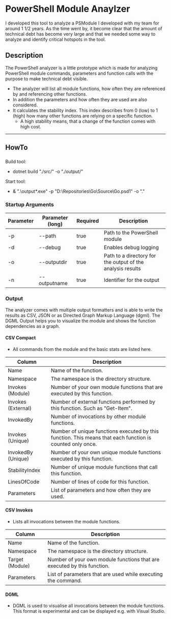 # PowerShell Module Anaylzer

I developed this tool to analyze a PSModule I developed with my team for around 1 1/2 years. As the time went by, it become clear that the amount of technical debt has become very large and that we needed some way to analyze and identify critical hotspots in the tool.

## Description

The PowerShell analyzer is a little prototype which is made for analyzing PowerShell module commands, parameters and function calls with the purpose to make technical debt visible.

- The analyzer will list all module functions, how often they are referenced by and referencing other functions.
- In addition the parameters and how often they are used are also considered.
- It calculates the stability index. This index describes from 0 (low) to 1 (high) how many other functions are relying on a specific function.
  - A high stability means, that a change of the function comes with high cost.

---
## HowTo
### 
Build tool:
- dotnet build "./src/" -o "./output/" 

Start tool:
- & ".\output\*.exe" -p "D:\Repositories\Go\Source\Go.psd1" -o "."

### Startup Arguments
  
| Parameter | Parameter (long) | Required | Description                                                |
| --------- | ---------------- | -------- | ---------------------------------------------------------- |
| -p        | --path           | true     | Path to the PowerShell module                              |
| -d        | --debug          | true     | Enables debug logging                                      |
| -o        | --outputdir      | true     | Path to a directory for the output of the analysis results |
| -n        | --outputname     | true     | Identifier for the output                                  |


### Output

The analyzer comes with multiple output formatters and is able to write the results as CSV, JSON or as Directed Graph Markup Language (dgml).
The DGML Output helps you to visualize the module and shows the function dependencies as a graph.

#### CSV Compact

- All commands from the module and the basic stats are listed here.

| Column             | Description                                                                                                |
| ------------------ | ---------------------------------------------------------------------------------------------------------- |
| Name               | Name of the function.                                                                                      |
| Namespace          | The namespace is the directory structure.                                                                  |
| Invokes (Module)   | Number of your own module functions that are executed by this function.                                    |
| Invokes (External) | Number of external functions performed by this function. Such as "Get-Item".                               |
| InvokedBy          | Number of invocations by other module functions.                                                           |
| Invokes (Unique)   | Number of unique  functions executed by this function. This means that each function is counted only once. |
| InvokedBy (Unique) | Number of your own unique module functions executed by this function.                                      |
| StabilityIndex     | Number of unique module functions that call this function.                                                 |
| LinesOfCode        | Number of lines of code for this function.                                                                 |
| Parameters         | List of parameters and how often they are used.                                                            |

#### CSV Invokes

- Lists all invocations between the module functions.

| Column          | Description                                                             |
| --------------- | ----------------------------------------------------------------------- |
| Name            | Name of the function.                                                   |
| Namespace       | The namespace is the directory structure.                               |
| Target (Module) | Number of your own module functions that are executed by this function. |
| Parameters      | List of parameters that are used while executing the command.           |


#### DGML

- DGML is used to visualise all invocations between the module functions. This format is experimental and can be displayed e.g. with Visual Studio.
